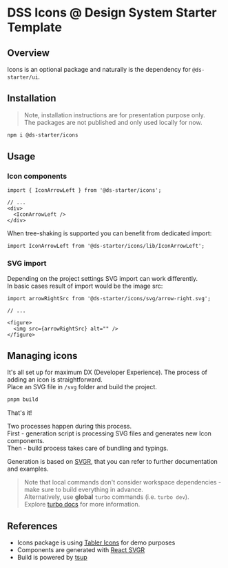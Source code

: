 # DSS Icons @ Design System Starter Template

## Overview

Icons is an optional package and naturally is the dependency for `@ds-starter/ui`.

## Installation

> Note, installation instructions are for presentation purpose only.  
> The packages are not published and only used locally for now.

```sh
npm i @ds-starter/icons
```

## Usage

### Icon components

```tsx
import { IconArrowLeft } from '@ds-starter/icons';

// ...
<div>
  <IconArrowLeft />
</div>
```

When tree-shaking is supported you can benefit from dedicated import:

```tsx
import IconArrowLeft from '@ds-starter/icons/lib/IconArrowLeft';
```

### SVG import

Depending on the project settings SVG import can work differently.  
In basic cases result of import would be the image src:

```tsx
import arrowRightSrc from '@ds-starter/icons/svg/arrow-right.svg';

// ...

<figure>
  <img src={arrowRightSrc} alt="" />
</figure>
```

## Managing icons

It's all set up for maximum DX (Developer Experience). The process of adding an icon is straightforward.  
Place an SVG file in `/svg` folder and build the project.

```sh
pnpm build
```

That's it!

Two processes happen during this process.  
First - generation script is processing SVG files and generates new Icon components.  
Then - build process takes care of bundling and typings.

Generation is based on [SVGR](https://react-svgr.com/), that you can refer to further documentation and examples.

> Note that local commands don't consider workspace dependencies - make sure to build everything in advance.  
> Alternatively, use **global** `turbo` commands (i.e. `turbo dev`).  
> Explore [turbo docs](https://turbo.build/repo/docs/crafting-your-repository/running-tasks#using-global-turbo) for more information.

## References

- Icons package is using [Tabler Icons](https://tabler.io/icons) for demo purposes
- Components are generated with [React SVGR](https://react-svgr.com/)
- Build is powered by [tsup](https://tsup.egoist.dev/)

